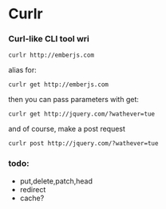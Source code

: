 # Curlr

### Curl-like CLI tool wri

    curlr http://emberjs.com

alias for:

    curlr get http://emberjs.com

then you can pass parameters with get:

    curlr get http://jquery.com/?wathever=tue


and of course, make a post request

    curlr post http://jquery.com/?wathever=tue


### todo:

- put,delete,patch,head
- redirect
- cache?
